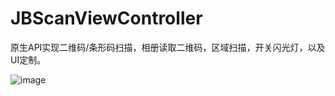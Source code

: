 # JBScanViewController
原生API实现二维码/条形码扫描，相册读取二维码，区域扫描，开关闪光灯，以及UI定制。

![image](https://github.com/zhenbang/JBScanViewController/blob/master/scanDemo.gif) 


